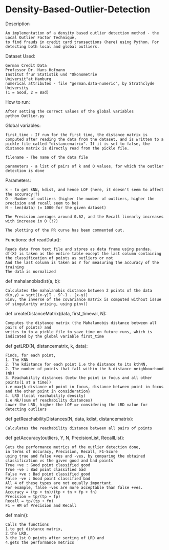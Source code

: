 # Density-Based-Outlier-Detection
Description

    An implementation of a density based outlier detection method - the Local Outlier Factor Technique,
    to find frauds in credit card transactions (here) using Python. For detecting both local and global outliers.

Dataset Used:
    
    German Credit Data
    Professor Dr. Hans Hofmann  
    Institut f"ur Statistik und "Okonometrie  
    Universit"at Hamburg  
    numerical attributes - file "german.data-numeric", by Strathclyde University 
    (1 = Good, 2 = Bad)

How to run:

    After setting the correct values of the global variables
    python Outlier.py

Global variables:
    
    first_time - If run for the first time, the distance matrix is computed after reading the data from the dataset, and is written to a pickle file called "distancematrix". If it is set to false, the distance matrix is directly read from the pickle file.

    filename - The name of the data file

    parameters - a list of pairs of k and O values, for which the outlier detection is done

Parameters: 
   
    k - to get kNN, kdist, and hence LOF (here, it doesn't seem to affect the accuracy!?)
    O - Number of outliers (higher the number of outliers, higher the precision and recall seem to be)
    N - len(data) (= 1000 for the given dataset)

    The Precision averages around 0.62, and the Recall linearly increases with increase in O (!?)

    The plotting of the PR curve has been commented out.

Functions:
def readData():
    
    Reads data from text file and stores as data frame using pandas.
    df(X) is taken as the entire table except the last column containing the classification of points as outliers or not
    And the last column is taken as Y for measuring the accuracy of the training
    The data is normalized

def mahalanobisdist(a, b):
    
    Calculates the mahalanobis distance between 2 points of the data
    d(x,y) = sqrt((x-y)T . S^-1 . (x-y))
    Sinv, the inverse of the covariance matrix is computed without issue of singularity arising, using pinv()
    
def createDistanceMatrix(data, first_timeval, N):
    
    Computes the distance matrix (the Mahalanobis distance between all pairs of points) and 
    writes to to a pickle file to save time on future runs, which is indicated by the global variable first_time
    
def getLRD(N, distancematrix, k, data):
    
    Finds, for each point,
    1. The KNN
    2. The kdistance for each point i.e the distance to its kthNN,
    2. The number of points that fall within the k-distance neighbourhood (Nk)
    3. Reachability distances (betw the point in focus and all other points(1 at a time))
    i.e max{k-distance of point in focus, distance between point in focus and the other point in consideration}
    4. LRD (local reachability density)
    i.e Nk/(sum of reachability distances)
    Lower the LRD, higher the LOF => considering the LRD value for detecting outliers
    
def getReachabilityDistances(N, data, kdist, distancematrix):
    
    Calculates the reachability distance between all pairs of points
    
def getAccuracy(outliers, Y, N, PrecisionList, RecallList):
    
    Gets the performance metrics of the outlier detection done,
    in terms of Accuracy, Precision, Recall, F1-Score
    using true and false +ves and -ves, by comparing the obtained classification vs the given good and bad points
    True +ve : Good point classified good
    True -ve : Bad point classified bad
    False +ve : Bad point classified good
    False -ve : Good point classified bad
    All 4 of these types are not equally important. 
    For example, false -ves are more acceptable than false +ves.
    Accuracy = (tp + tn)/(tp + tn + fp + fn)
    Precision = tp/(tp + fp)
    Recall = tp/(tp + fn)
    F1 = HM of Precision and Recall

def main():
    
    Calls the functions 
    1.to get distance matrix,
    2.the LRD, 
    3.the 1st O points after sorting of LRD and 
    4.gets the performance metrics
    

